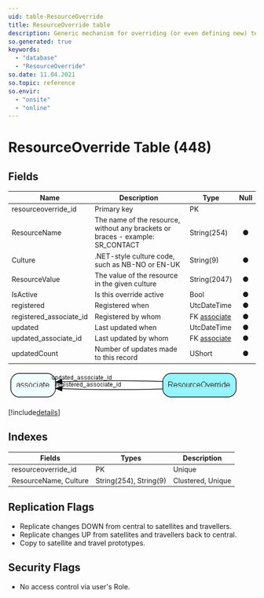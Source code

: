 ```yaml
---
uid: table-ResourceOverride
title: ResourceOverride table
description: Generic mechanism for overriding (or even defining new) text resources, in multiple languages
so.generated: true
keywords:
  - "database"
  - "ResourceOverride"
so.date: 11.04.2021
so.topic: reference
so.envir:
  - "onsite"
  - "online"
---
```


# ResourceOverride Table (448)

## Fields

| Name | Description | Type | Null |
|------|-------------|------|:----:|
|resourceoverride\_id|Primary key|PK| |
|ResourceName|The name of the resource, without any brackets or braces - example: SR_CONTACT|String(254)|&#x25CF;|
|Culture|.NET-style culture code, such as NB-NO or EN-UK|String(9)|&#x25CF;|
|ResourceValue|The value of the resource in the given culture|String(2047)|&#x25CF;|
|IsActive|Is this override active|Bool|&#x25CF;|
|registered|Registered when|UtcDateTime|&#x25CF;|
|registered\_associate\_id|Registered by whom|FK [associate](associate.md)|&#x25CF;|
|updated|Last updated when|UtcDateTime|&#x25CF;|
|updated\_associate\_id|Last updated by whom|FK [associate](associate.md)|&#x25CF;|
|updatedCount|Number of updates made to this record|UShort|&#x25CF;|


![ResourceOverride table relationship diagram](./media/ResourceOverride.png)

[!include[details](./includes/resourceoverride.md)]

## Indexes

| Fields | Types | Description |
|--------|-------|-------------|
|resourceoverride\_id |PK |Unique |
|ResourceName, Culture |String(254), String(9) |Clustered, Unique |

## Replication Flags

* Replicate changes DOWN from central to satellites and travellers.
* Replicate changes UP from satellites and travellers back to central.
* Copy to satellite and travel prototypes.

## Security Flags

* No access control via user's Role.

